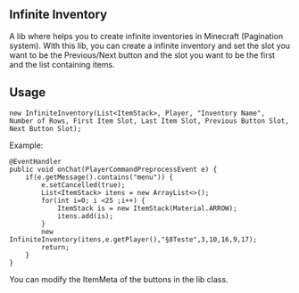 ## Infinite Inventory
A lib where helps you to create infinite inventories in Minecraft (Pagination system).
With this lib, you can create a infinite inventory and set the slot you want to be the Previous/Next button and the slot you want to be the first and the list containing items.

## Usage

    new InfiniteInventory(List<ItemStack>, Player, "Inventory Name", Number of Rows, First Item Slot, Last Item Slot, Previous Button Slot, Next Button Slot);
Example:

    @EventHandler  
	public void onChat(PlayerCommandPreprocessEvent e) {  
	    if(e.getMessage().contains("menu")) {  
	        e.setCancelled(true);  
			List<ItemStack> itens = new ArrayList<>();  
			for(int i=0; i <25 ;i++) {  
	            ItemStack is = new ItemStack(Material.ARROW);  
			    itens.add(is);  
			}  
	        new InfiniteInventory(itens,e.getPlayer(),"§8Teste",3,10,16,9,17);  
			return;  
		}  
	}

You can modify the ItemMeta of the buttons in the lib class.
